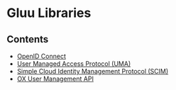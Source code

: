 # Gluu Libraries 

## Contents

- [OpenID Connect](./openid-connect.md)
- [User Managed Access Protocol (UMA)](./uma.md)
- [Simple Cloud Identity Management Protocol (SCIM)](./scim.md)
- [OX User Management API](./user-management.md)

